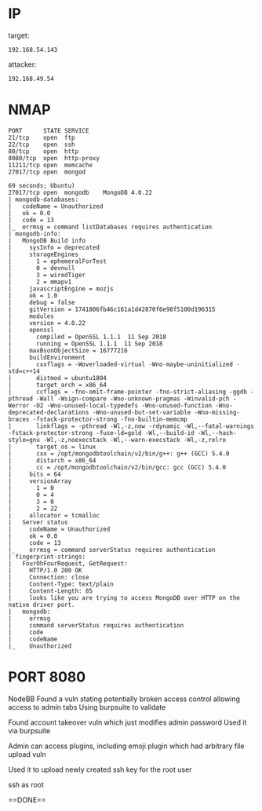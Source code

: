 # IP

target: 
```
192.168.54.143
```
attacker: 
```
192.168.49.54
```

# NMAP

```
PORT      STATE SERVICE
21/tcp    open  ftp
22/tcp    open  ssh
80/tcp    open  http
8080/tcp  open  http-proxy
11211/tcp open  memcache
27017/tcp open  mongod
```

```
69 seconds; Ubuntu)
27017/tcp open  mongodb    MongoDB 4.0.22
| mongodb-databases: 
|   codeName = Unauthorized
|   ok = 0.0
|   code = 13
|_  errmsg = command listDatabases requires authentication
| mongodb-info: 
|   MongoDB Build info
|     sysInfo = deprecated
|     storageEngines
|       1 = ephemeralForTest
|       0 = devnull
|       3 = wiredTiger
|       2 = mmapv1
|     javascriptEngine = mozjs
|     ok = 1.0
|     debug = false
|     gitVersion = 1741806fb46c161a1d42870f6e98f5100d196315
|     modules
|     version = 4.0.22
|     openssl
|       compiled = OpenSSL 1.1.1  11 Sep 2018
|       running = OpenSSL 1.1.1  11 Sep 2018
|     maxBsonObjectSize = 16777216
|     buildEnvironment
|       cxxflags = -Woverloaded-virtual -Wno-maybe-uninitialized -std=c++14
|       distmod = ubuntu1804
|       target_arch = x86_64
|       ccflags = -fno-omit-frame-pointer -fno-strict-aliasing -ggdb -pthread -Wall -Wsign-compare -Wno-unknown-pragmas -Winvalid-pch -Werror -O2 -Wno-unused-local-typedefs -Wno-unused-function -Wno-deprecated-declarations -Wno-unused-but-set-variable -Wno-missing-braces -fstack-protector-strong -fno-builtin-memcmp
|       linkflags = -pthread -Wl,-z,now -rdynamic -Wl,--fatal-warnings -fstack-protector-strong -fuse-ld=gold -Wl,--build-id -Wl,--hash-style=gnu -Wl,-z,noexecstack -Wl,--warn-execstack -Wl,-z,relro
|       target_os = linux
|       cxx = /opt/mongodbtoolchain/v2/bin/g++: g++ (GCC) 5.4.0
|       distarch = x86_64
|       cc = /opt/mongodbtoolchain/v2/bin/gcc: gcc (GCC) 5.4.0
|     bits = 64
|     versionArray
|       1 = 0
|       0 = 4
|       3 = 0
|       2 = 22
|     allocator = tcmalloc
|   Server status
|     codeName = Unauthorized
|     ok = 0.0
|     code = 13
|_    errmsg = command serverStatus requires authentication
| fingerprint-strings: 
|   FourOhFourRequest, GetRequest: 
|     HTTP/1.0 200 OK
|     Connection: close
|     Content-Type: text/plain
|     Content-Length: 85
|     looks like you are trying to access MongoDB over HTTP on the native driver port.
|   mongodb: 
|     errmsg
|     command serverStatus requires authentication
|     code
|     codeName
|_    Unauthorized
```

# PORT 8080

NodeBB
Found a vuln stating potentially broken access control allowing access to admin tabs
Using burpsuite to validate

Found account takeover vuln which just modifies admin password
Used it via burpsuite

Admin can access plugins, including emoji plugin which had arbitrary file upload vuln

Used it to upload newly created ssh key for the root user

ssh as root

==DONE==

